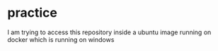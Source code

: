 # practice
I am trying to access this repository inside a ubuntu image running on docker which is running on windows
